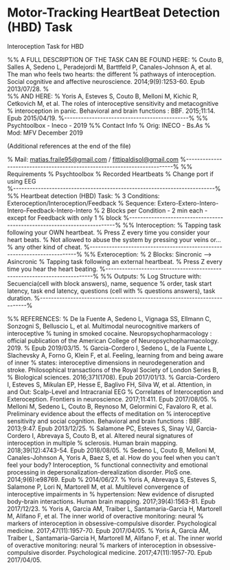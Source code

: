 # Motor-Tracking HeartBeat Detection (HBD) Task
Interoception Task for HBD

%% A FULL DESCRIPTION OF THE TASK CAN BE FOUND HERE:
% Couto B, Salles A, Sedeno L, Peradejordi M, Barttfeld P, Canales-Johnson A, et al. The man who feels two hearts: the different 
% pathways of interoception. Social cognitive and affective neuroscience. 2014;9(9):1253-60. Epub 2013/07/28. 
%                                                                                                                                       
%% AND HERE:
% Yoris A, Esteves S, Couto B, Melloni M, Kichic R, Cetkovich M, et al. The roles of interoceptive sensitivity and metacognitive 
% interoception in panic. Behavioral and brain functions : BBF. 2015;11:14. Epub 2015/04/19.
%---------------------------------------------%
%% Psychtoolbox - Ineco - 2019
%% Contact Info
% Orig: INECO - Bs.As
% Mod:  MFV December 2019

(Additional references at the end of the file)

%  Mail: matias.fraile95@gmail.com / fittipaldisol@gmail.com
%-------------------------------------------------------------------------%
%% Requirements
%  Psychtoolbox 
%  Recorded Heartbeats
%  Change port if using EEG  
%-------------------------------------------------------------------------%
%% Heartbeat detection (HBD) Task:
%  3 Conditions: Exteroception/Interoception/Feedback
%  Sequence: Extero-Extero-Intero-Intero-Feedback-Intero-Intero
%  2 Blocks per Condition - 2 min each - except for Feedback with only 1
%  block
%-------------------------------------------------------------------------%
%% Interoception: 
%  Tapping task following your OWN heartbeat. 
%  Press Z every time you consider your heart beats.
%  Not allowed to abuse the system by pressing your veins or...
%  any other kind of cheat.
%-------------------------------------------------------------------------%
%% Exteroception:
%  2 Blocks: Sincronic --> Asincronic 
%  Tapping task following an external heartbeat.
%  Press Z every time you hear the heart beating.
%-------------------------------------------------------------------------%
%% Outputs:
%  Log Structure with: Secuencia(cell with block answers), name, sequence
%  order, task start latency, task end latency, questions (cell with
%  questions answers), task duration.
%-------------------------------------------------------------------------%

%% REFERENCES:
% De la Fuente A, Sedeno L, Vignaga SS, Ellmann C, Sonzogni S, Belluscio L, et al. Multimodal neurocognitive markers of interoceptive 
% tuning in smoked cocaine. Neuropsychopharmacology : official publication of the American College of Neuropsychopharmacology. 2019. 
% Epub 2019/03/15.
% Garcia-Cordero I, Sedeno L, de la Fuente L, Slachevsky A, Forno G, Klein F, et al. Feeling, learning from and being aware of inner 
% states: interoceptive dimensions in neurodegeneration and stroke. Philosophical transactions of the Royal Society of London Series B, % Biological sciences. 2016;371(1708). Epub 2017/01/13.
% Garcia-Cordero I, Esteves S, Mikulan EP, Hesse E, Baglivo FH, Silva W, et al. Attention, in and Out: Scalp-Level and Intracranial EEG % Correlates of Interoception and Exteroception. Frontiers in neuroscience. 2017;11:411. Epub 2017/08/05.
% Melloni M, Sedeno L, Couto B, Reynoso M, Gelormini C, Favaloro R, et al. Preliminary evidence about the effects of meditation on 
% interoceptive sensitivity and social cognition. Behavioral and brain functions : BBF. 2013;9:47. Epub 2013/12/25.
% Salamone PC, Esteves S, Sinay VJ, Garcia-Cordero I, Abrevaya S, Couto B, et al. Altered neural signatures of interoception in multiple % sclerosis. Human brain mapping. 2018;39(12):4743-54. Epub 2018/08/05.
% Sedeno L, Couto B, Melloni M, Canales-Johnson A, Yoris A, Baez S, et al. How do you feel when you can't feel your body? Interoception, % functional connectivity and emotional processing in depersonalization-derealization disorder. PloS one. 2014;9(6):e98769. Epub 
% 2014/06/27.
% Yoris A, Abrevaya S, Esteves S, Salamone P, Lori N, Martorell M, et al. Multilevel convergence of interoceptive impairments in 
% hypertension: New evidence of disrupted body-brain interactions. Human brain mapping. 2017;39(4):1563-81. Epub 2017/12/23.
% Yoris A, Garcia AM, Traiber L, Santamaria-Garcia H, Martorell M, Alifano F, et al. The inner world of overactive monitoring: neural 
% markers of interoception in obsessive-compulsive disorder. Psychological medicine. 2017;47(11):1957-70. Epub 2017/04/05.
% Yoris A, Garcia AM, Traiber L, Santamaria-Garcia H, Martorell M, Alifano F, et al. The inner world of overactive monitoring: neural 
% markers of interoception in obsessive-compulsive disorder. Psychological medicine. 2017;47(11):1957-70. Epub 2017/04/05.

